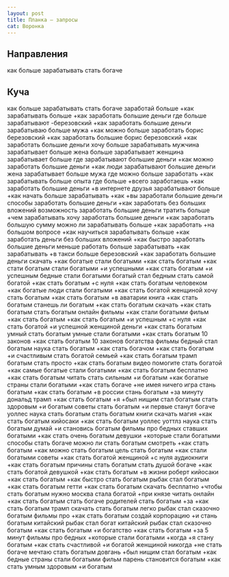 ```yaml
---
layout: post
title: Планка — запросы
cat: Воронка
---
```


## Направления

как больше зарабатывать
стать богаче

## Куча

как больше зарабатывать
стать богаче
заработай больше
+как зарабатывать больше
+как заработать большие деньги
где больше зарабатывают
-березовский +как заработать большие деньги
зарабатываю больше мужа
+как можно больше заработать
борис березовский +как заработать большие
борис березовский +как заработать большие деньги
хочу больше зарабатывать
мужчина зарабатывает больше
жена больше зарабатывает
женщина зарабатывает больше
где зарабатывают большие деньги
+как можно заработать большие деньги
+как люди зарабатывают большие деньги
жена зарабатывает больше мужа
где можно больше заработать
+как зарабатывать больше опыта
где больше +всего заработаешь
+как заработать большие деньги +в интернете
друзья зарабатывают больше
+как начать больше зарабатывать
+как +вы заработали большие деньги
способы заработать большие деньги
+как заработать без больших вложений
возможность заработать большие деньги
тратить больше +чем зарабатывать
хочу заработать большие деньги
+как заработать большую сумму
можно ли зарабатывать больше
+как заработать +на большом вопросе
+как научиться зарабатывать больше
+как заработать деньги без больших вложений
+как быстро заработать большие деньги
меньше работать больше зарабатывать
+как зарабатывать +в такси больше
березовский +как заработать большие деньги скачать
+как богатые стали богатыми
+как стать богатым
+как стати богатым
стали богатыми +и успешными
+как стать богатым +и успешным
бедные стали богатыми
богатый стал бедным
стать самой богатой
+как стать богатым +с нуля
+как стать богатым человеком
+как богатые люди стали богатыми
+как стать богатой женщиной
хочу стать богатым
+как стать богатым +в аватарии
книга +как стать богатым
станешь ли богатым
+как стать богатым скачать
+как стать богатым
стать богатым онлайн
фильмы +как стали богатыми
фильм +как стать богатым
+как стать богатым +и успешным +с нуля
+как стать богатой +и успешной женщиной
деньги +как стать богатым
умный стать богатым
умные стали богатыми
+как стать богатым 10 законов
+как стать богатым 10 законов богатства
фильмы бедный стал богатым
наука стать богатым
+как стать богачом
+как стать богатым +и счастливым
стать богатой семьей
+как стать богатым трамп
богатым стать просто
+как стать богатым видео
помогите стать богатой
+как самые богатые стали богатыми
+как стать богатым бесплатно
+как стать богатым читать
стать сильным +и богатым
+как богатые страны стали богатыми
+как стать богаче +не имея ничего
игра стань богатым
+как стать богатым +в россии
стань богатым +за минуту
дональд трамп +как стать богатым
+я +был нищим стал богатым
стать здоровым +и богатым
советы стать богатым
+и первые станут богаче
уоллес наука стать богатым
стать богатым книги скачать
магия +как стать богатым
кийосаки +как стать богатым
уоллес уоттлз наука стать богатым
думай +и становись богатым
фильмы про бедных ставших богатыми
+как стать очень богатым
девушки +которые стали богатыми
способы стать богаче
можно ли стать богатым
смотреть +как стать богатым
+как можно стать богатым
цель стать богатым
+как стали богатыми советы
+как стать богатой женщиной +с нуля
аудиокниги +как стать богатым
причины стать богатым
стать душой богаче
+как стать богатой девушкой
+как стать богатым +в жизни
роберт кийосаки +как стать богатым
+как быстро стать богатым
рыбак стал богатым
+как стать богатым гетти
+как стать богатым скачать бесплатно
+чтобы стать богатым нужно
москва стала богатой +при князе
читать онлайн +как стать богатым
стать богаче родителей
стать богатым +за
+как стать богатым трамп скачать
стать богатым легко
рыбак стал сказочно богатым
фильмы про +как стать богатым
создай корпорацию +и стань богатым
китайский рыбак стал богат
китайский рыбак стал сказочно богатым
+как стать богатым +и богатство
+как стать богатым +за 5 минут
фильмы про бедных +которые стали богатыми
+когда +я стану богатым
+как стать счастливой +и богатой женщиной
никогда +не стать богаче
мечтаю стать богатым
довгань +был нищим стал богатым
+как бедные страны стали богатыми
фильм парень становится богатым
+как стать умным здоровым +и богатым